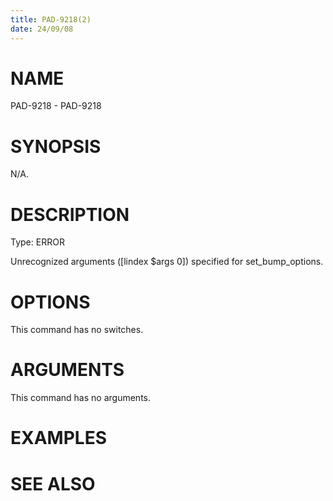 ```yaml
---
title: PAD-9218(2)
date: 24/09/08
---
```


# NAME

PAD-9218 - PAD-9218

# SYNOPSIS

N/A.

# DESCRIPTION

Type: ERROR

Unrecognized arguments ([lindex $args 0]) specified for set_bump_options.

# OPTIONS

This command has no switches.

# ARGUMENTS

This command has no arguments.

# EXAMPLES

# SEE ALSO
